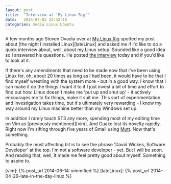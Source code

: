 ```yaml
---
layout: post
title:  "Interview at 'My Linux Rig'"
date:   2014-07-03 22:42:15
categories: media Linux Ubuntu
---
```


A few months ago Steven Ovadia over at [My Linux Rig][MLR] spotted my post
about [the night I installed Linux][lateLinux] and asked me if I'd like to do a quick
interview about, well, about my Linux setup. Sounded like a good idea so
I answered his questions. He posted [the interview][interview] today and
if you'd like to look at it.

If there's any amendments that need to be made now that I've been using Linux
for, oh, about 20 times as long as I had been, it would have to be that I find
myself wrestling with the system more - but in a good way. I know that I can
make it do the things I want it to if I just invest a bit of time and effort to
find out how. Linux doesn't make me 'put up and shut up' - it actively
encourages me to fix things, make it suit me. This sort of experimentation and
investigation takes time, but it's ultimately very rewarding - I know my way
around my Linux machine better than my Windows set up.

In addition I rarely touch ST3 any more, spending most of my editing time on
Vim as [previously mentioned][vim]. And Guake lost its novelty rapidly. Right now I'm
sifting through five years of Gmail using [Mutt][Mutt]. Now that's something.

Probably the most affecting bit is to see the phrase 'David Wickes, Software
Developer' at the top. I'm not a software developer - yet. But I will be soon.
And reading that, well, it made me feel pretty good about myself. Something to
aspire to.

[interview]: http://www.mylinuxrig.com/post/90468057902/the-linux-setup-david-wickes-software-developer
[MLR]: http://www.mylinuxrig.com/
[Mutt]: http://www.mutt.org/
[vim]: {% post_url 2014-06-14-vimmified %}
[lateLinux]: {% post_url 2014-04-29-late-in-the-day-linux %}
